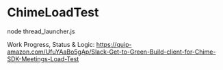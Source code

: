 # ChimeLoadTest

node thread_launcher.js <no of threads> <no of meetings to run>

Work Progress, Status & Logic: 
https://quip-amazon.com/UfuYAaBo5gAp/Slack-Get-to-Green-Build-client-for-Chime-SDK-Meetings-Load-Test